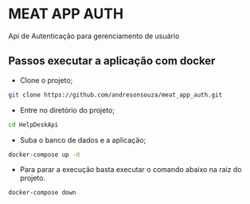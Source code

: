 # MEAT APP AUTH

Api de Autenticação para gerenciamento de usuário

## Passos executar a aplicação com docker

* Clone o projeto;

``` bash
git clone https://github.com/andresonsouza/meat_app_auth.git
```

* Entre no diretório do projeto;

``` bash
cd HelpDeskApi
```

* Suba o banco de dados e a aplicação;

``` bash
docker-compose up -d
```

* Para parar a execução basta executar o comando abaixo na raiz do projeto.

``` bash
docker-compose down
```